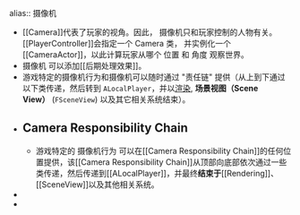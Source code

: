 alias:: 摄像机

- [[Camera]]代表了玩家的视角。因此， 摄像机只和玩家控制的人物有关。[[PlayerController]]会指定一个 Camera 类， 并实例化一个[[CameraActor]]，以此计算玩家从哪个 位置 和 角度 观察世界。
- 摄像机 可以添加[[后期处理效果]]。
- 游戏特定的摄像机行为和摄像机可以随时通过 "责任链" 提供（从上到下通过以下类传递，然后转到 `ALocalPlayer`，并以[渲染](https://docs.unrealengine.com/5.3/zh-CN/designing-visuals-rendering-and-graphics-with-unreal-engine), **场景视图（Scene View）** (`FSceneView`) 以及其它相关系统结束）。
- ## Camera Responsibility Chain
	- 游戏特定的 摄像机行为 可以在[[Camera Responsibility Chain]]的任何位置提供，该[[Camera Responsibility Chain]]从顶部向底部依次通过一些类传递，然后传递到[[ALocalPlayer]]，并最终**结束于**[[Rendering]]、[[SceneView]]以及其他相关系统。
-
-
